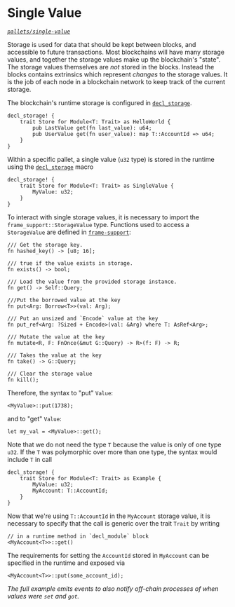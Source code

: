 # Single Value
*[`pallets/single-value`](https://github.com/substrate-developer-hub/recipes/tree/master/pallets/single-value)*

Storage is used for data that should be kept between blocks, and accessible to future transactions. Most blockchains will have many storage values, and together the storage values make up the blockchain's "state". The storage values themselves are _not_ stored in the blocks. Instead the blocks contains extrinsics which represent _changes_ to the storage values. It is the job of each node in a blockchain network to keep track of the current storage.


The blockchain's runtime storage is configured in [`decl_storage`](https://substrate.dev/rustdocs/master/frame_support/macro.decl_storage.html).

```rust, ignore
decl_storage! {
	trait Store for Module<T: Trait> as HelloWorld {
		pub LastValue get(fn last_value): u64;
		pub UserValue get(fn user_value): map T::AccountId => u64;
	}
}
```

Within a specific pallet, a single value (`u32` type) is stored in the runtime using the [`decl_storage`](https://wiki.parity.io/decl_storage) macro

```rust, ignore
decl_storage! {
    trait Store for Module<T: Trait> as SingleValue {
        MyValue: u32;
    }
}
```

To interact with single storage values, it is necessary to import the `frame_support::StorageValue` type. Functions used to access a `StorageValue` are defined in [`frame-support`](https://substrate.dev/rustdocs/master/frame_support/storage/trait.StorageValue.html):

```rust, ignore
/// Get the storage key.
fn hashed_key() -> [u8; 16];

/// true if the value exists in storage.
fn exists() -> bool;

/// Load the value from the provided storage instance.
fn get() -> Self::Query;

///Put the borrowed value at the key
fn put<Arg: Borrow<T>>(val: Arg);

/// Put an unsized and `Encode` value at the key
fn put_ref<Arg: ?Sized + Encode>(val: &Arg) where T: AsRef<Arg>;

/// Mutate the value at the key
fn mutate<R, F: FnOnce(&mut G::Query) -> R>(f: F) -> R;

/// Takes the value at the key
fn take() -> G::Query;

/// Clear the storage value
fn kill();
```

Therefore, the syntax to "put" `Value`:

```rust, ignore
<MyValue>::put(1738);
```

and to "get" `Value`:

```rust, ignore
let my_val = <MyValue>::get();
```

Note that we do not need the type `T` because the value is only of one type `u32`. If the `T` was polymorphic over more than one type, the syntax would include `T` in call

```rust, ignore
decl_storage! {
    trait Store for Module<T: Trait> as Example {
        MyValue: u32;
        MyAccount: T::AccountId;
    }
}
```

Now that we're using `T::AccountId` in the `MyAccount` storage value, it is necessary to specify that the call is generic over the trait `Trait` by writing

```rust, ignore
// in a runtime method in `decl_module` block
<MyAccount<T>>::get()
```

The requirements for setting the `AccountId` stored in `MyAccount` can be specified in the runtime and exposed via

```rust, ignore
<MyAccount<T>>::put(some_account_id);
```

*The full example  emits events to also notify off-chain processes of when values were `set` and `got`.*
